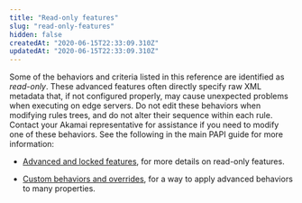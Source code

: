 ```yaml
---
title: "Read-only features"
slug: "read-only-features"
hidden: false
createdAt: "2020-06-15T22:33:09.310Z"
updatedAt: "2020-06-15T22:33:09.310Z"
---
```

Some of the behaviors and criteria listed in this reference are
identified as _read-only_. These advanced features often directly
specify raw XML metadata that, if not configured properly, may cause
unexpected problems when executing on edge servers.  Do not edit these
behaviors when modifying rules trees, and do not alter their sequence
within each rule.  Contact your Akamai representative for assistance
if you need to modify one of these behaviors. See the following in the
main PAPI guide for more information:

- [Advanced and locked features](https://learn.akamai.com/en-us/api/core_features/property_manager/v1.html#advancedfeatures),
for more details on read-only features.

- [Custom behaviors and overrides](https://learn.akamai.com/en-us/api/core_features/property_manager/v1.html#custombehaviors),
for a way to apply advanced behaviors to many properties.